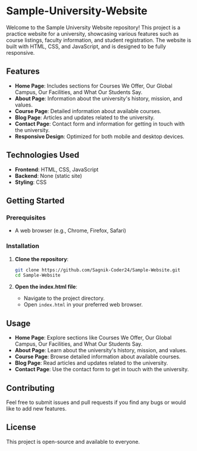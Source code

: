 # Sample-University-Website

Welcome to the Sample University Website repository! This project is a practice website for a university, showcasing various features such as course listings, faculty information, and student registration. The website is built with HTML, CSS, and JavaScript, and is designed to be fully responsive.

## Features

- **Home Page**: Includes sections for Courses We Offer, Our Global Campus, Our Facilities, and What Our Students Say.
- **About Page**: Information about the university's history, mission, and values.
- **Course Page**: Detailed information about available courses.
- **Blog Page**: Articles and updates related to the university.
- **Contact Page**: Contact form and information for getting in touch with the university.
- **Responsive Design**: Optimized for both mobile and desktop devices.

## Technologies Used

- **Frontend**: HTML, CSS, JavaScript
- **Backend**: None (static site)
- **Styling**: CSS

## Getting Started

### Prerequisites

- A web browser (e.g., Chrome, Firefox, Safari)

### Installation

1. **Clone the repository**:

   ```bash
   git clone https://github.com/Sagnik-Coder24/Sample-Website.git
   cd Sample-Website
   ```

2. **Open the index.html file**:
   - Navigate to the project directory.
   - Open `index.html` in your preferred web browser.

## Usage

- **Home Page**: Explore sections like Courses We Offer, Our Global Campus, Our Facilities, and What Our Students Say.
- **About Page**: Learn about the university's history, mission, and values.
- **Course Page**: Browse detailed information about available courses.
- **Blog Page**: Read articles and updates related to the university.
- **Contact Page**: Use the contact form to get in touch with the university.

## Contributing

Feel free to submit issues and pull requests if you find any bugs or would like to add new features.

## License

This project is open-source and available to everyone.
